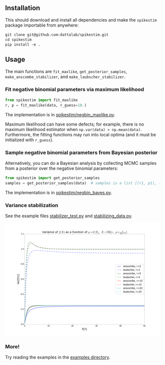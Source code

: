 ## Installation ##

This should download and install all dependencies and make the `spikestim`
package importable from anywhere:

```
git clone git@github.com:dattalab/spikestim.git
cd spikestim
pip install -e .
```

## Usage ##

The main functions are `fit_maxlike`, `get_posterior_samples`, `make_anscombe_stabilizer`,
and `make_laubscher_stabilizer`.

### Fit negative binomial parameters via maximum likelihood ###

```python
from spikestim import fit_maxlike
r, p = fit_maxlike(data, r_guess=10.)
```

The implementation is in
[spikestim/negbin_maxlike.py](spikestim/negbin_maxlike.py).

Maximum likelihood can have some defects; for example, there is no maximum
likelihood estimator when `np.var(data) > np.mean(data)`. Furthermore, the
fitting functions may run into local optima (and it must be initialized with
`r_guess`).

### Sample negative binomial parameters from Bayesian posterior ###

Alternatively, you can do a Bayesian analysis by collecting MCMC samples from a
posterior over the negative binomial parameters:

```python
from spikestim import get_posterior_samples
samples = get_posterior_samples(data)  # samples is a list [(r1, p1), (r2, p2), ...]
```

The implementation is in
[spikestim/negbin_bayes.py](spikestim/negbin_bayes.py).

### Variance stabilization ###

See the example files
[stabilizer_test.py](examples/stabilizer_test.py)
and
[stabilizing_data.py](examples/stabilizing_data.py).

![stabilizer test](examples/stabilizer_test.png)

### More! ###

Try reading the examples in the [examples directory](examples).
